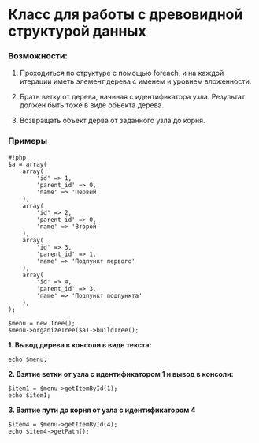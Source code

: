 # Класс для работы с древовидной структурой данных

### Возможности: ###

1. Проходиться по структуре с помощью foreach, и на каждой итерации иметь элемент дерева с именем и уровнем вложенности.

2. Брать ветку от дерева, начиная с идентификатора узла. Результат должен быть тоже в виде объекта дерева.

3. Возвращать объект дерва от заданного узла до корня.

### Примеры ###

```
#!php
$a = array(
    array(
        'id' => 1,
        'parent_id' => 0,
        'name' => 'Первый'
    ),
    array(
        'id' => 2,
        'parent_id' => 0,
        'name' => 'Второй'
    ),
    array(
        'id' => 3,
        'parent_id' => 1,
        'name' => 'Подпункт первого'
    ),
    array(
        'id' => 4,
        'parent_id' => 3,
        'name' => 'Подпункт подпункта'
    ),
);

$menu = new Tree();
$menu->organizeTree($a)->buildTree();
```

**1. Вывод дерева в консоли в виде текста:**
```
echo $menu;
```

**2. Взятие ветки от узла с идентификатором 1 и вывод в консоли:**
```
$item1 = $menu->getItemById(1);
echo $item1;
```

**3. Взятие пути до корня от узла с идентификатором 4**
```
$item4 = $menu->getItemById(4);
echo $item4->getPath();
```